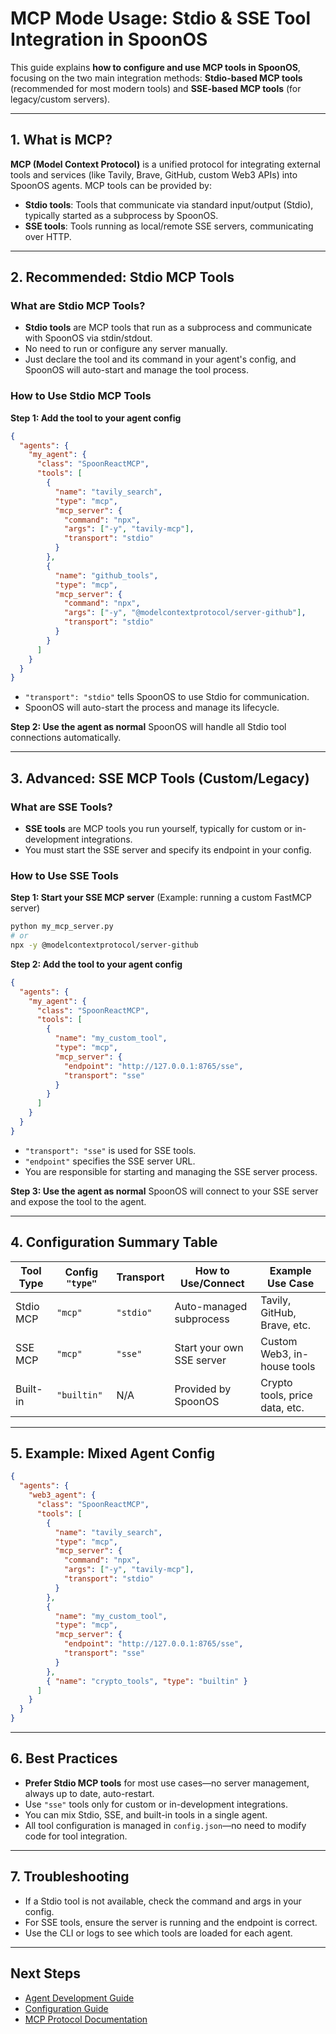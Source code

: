# MCP Mode Usage: Stdio & SSE Tool Integration in SpoonOS

This guide explains **how to configure and use MCP tools in SpoonOS**, focusing on the two main integration methods:
**Stdio-based MCP tools** (recommended for most modern tools) and **SSE-based MCP tools** (for legacy/custom servers).

---

## 1. What is MCP?

**MCP (Model Context Protocol)** is a unified protocol for integrating external tools and services (like Tavily, Brave, GitHub, custom Web3 APIs) into SpoonOS agents.
MCP tools can be provided by:
- **Stdio tools**: Tools that communicate via standard input/output (Stdio), typically started as a subprocess by SpoonOS.
- **SSE tools**: Tools running as local/remote SSE servers, communicating over HTTP.

---

## 2. Recommended: Stdio MCP Tools

### What are Stdio MCP Tools?

- **Stdio tools** are MCP tools that run as a subprocess and communicate with SpoonOS via stdin/stdout.
- No need to run or configure any server manually.
- Just declare the tool and its command in your agent's config, and SpoonOS will auto-start and manage the tool process.

### How to Use Stdio MCP Tools

**Step 1: Add the tool to your agent config**

```json
{
  "agents": {
    "my_agent": {
      "class": "SpoonReactMCP",
      "tools": [
        {
          "name": "tavily_search",
          "type": "mcp",
          "mcp_server": {
            "command": "npx",
            "args": ["-y", "tavily-mcp"],
            "transport": "stdio"
          }
        },
        {
          "name": "github_tools",
          "type": "mcp",
          "mcp_server": {
            "command": "npx",
            "args": ["-y", "@modelcontextprotocol/server-github"],
            "transport": "stdio"
          }
        }
      ]
    }
  }
}
```

- `"transport": "stdio"` tells SpoonOS to use Stdio for communication.
- SpoonOS will auto-start the process and manage its lifecycle.

**Step 2: Use the agent as normal**
SpoonOS will handle all Stdio tool connections automatically.

---

## 3. Advanced: SSE MCP Tools (Custom/Legacy)

### What are SSE Tools?

- **SSE tools** are MCP tools you run yourself, typically for custom or in-development integrations.
- You must start the SSE server and specify its endpoint in your config.

### How to Use SSE Tools

**Step 1: Start your SSE MCP server**
(Example: running a custom FastMCP server)

```bash
python my_mcp_server.py
# or
npx -y @modelcontextprotocol/server-github
```

**Step 2: Add the tool to your agent config**

```json
{
  "agents": {
    "my_agent": {
      "class": "SpoonReactMCP",
      "tools": [
        {
          "name": "my_custom_tool",
          "type": "mcp",
          "mcp_server": {
            "endpoint": "http://127.0.0.1:8765/sse",
            "transport": "sse"
          }
        }
      ]
    }
  }
}
```

- `"transport": "sse"` is used for SSE tools.
- `"endpoint"` specifies the SSE server URL.
- You are responsible for starting and managing the SSE server process.

**Step 3: Use the agent as normal**
SpoonOS will connect to your SSE server and expose the tool to the agent.

---

## 4. Configuration Summary Table

| Tool Type   | Config `"type"` | Transport   | How to Use/Connect                | Example Use Case                |
|-------------|-----------------|-------------|-----------------------------------|---------------------------------|
| Stdio MCP   | `"mcp"`         | `"stdio"`   | Auto-managed subprocess           | Tavily, GitHub, Brave, etc.     |
| SSE MCP     | `"mcp"`         | `"sse"`     | Start your own SSE server         | Custom Web3, in-house tools     |
| Built-in    | `"builtin"`     | N/A         | Provided by SpoonOS               | Crypto tools, price data, etc.  |

---

## 5. Example: Mixed Agent Config

```json
{
  "agents": {
    "web3_agent": {
      "class": "SpoonReactMCP",
      "tools": [
        {
          "name": "tavily_search",
          "type": "mcp",
          "mcp_server": {
            "command": "npx",
            "args": ["-y", "tavily-mcp"],
            "transport": "stdio"
          }
        },
        {
          "name": "my_custom_tool",
          "type": "mcp",
          "mcp_server": {
            "endpoint": "http://127.0.0.1:8765/sse",
            "transport": "sse"
          }
        },
        { "name": "crypto_tools", "type": "builtin" }
      ]
    }
  }
}
```

---

## 6. Best Practices

- **Prefer Stdio MCP tools** for most use cases—no server management, always up to date, auto-restart.
- Use `"sse"` tools only for custom or in-development integrations.
- You can mix Stdio, SSE, and built-in tools in a single agent.
- All tool configuration is managed in `config.json`—no need to modify code for tool integration.

---

## 7. Troubleshooting

- If a Stdio tool is not available, check the command and args in your config.
- For SSE tools, ensure the server is running and the endpoint is correct.
- Use the CLI or logs to see which tools are loaded for each agent.

---

## Next Steps

- [Agent Development Guide](./agent.md)
- [Configuration Guide](./configuration.md)
- [MCP Protocol Documentation](https://modelcontextprotocol.io/)
